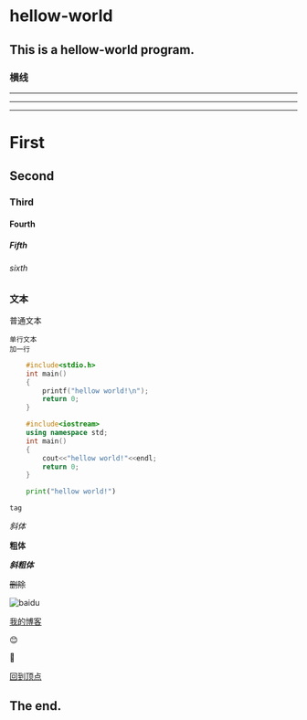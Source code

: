 # hellow-world
## This is a hellow-world program.
### 横线
***
---
___

# First
## Second
### Third
#### Fourth
##### Fifth
###### sixth

### 文本
普通文本

    单行文本
    加一行
  
```C
    #include<stdio.h>
    int main()
    {
        printf("hellow world!\n");
        return 0;
    }
```
  
```C++
    #include<iostream>  
    using namespace std;
    int main()
    {
        cout<<"hellow world!"<<endl;
        return 0;
    }
```

```python
    print("hellow world!")
```
    
`tag`
  
*斜体*
  
**粗体**
  
***斜粗体***
  
~~删除~~
  
![baidu](http://www.baidu.com/img/bdlogo.gif "baidulogo")
  
[我的博客](http://blog.csdn.net)
  
:blush:
  
🐤
  
[回到顶点](#readme)
  
## The end.
